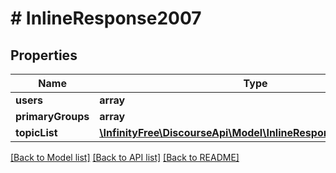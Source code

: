# # InlineResponse2007

## Properties

Name | Type | Description | Notes
------------ | ------------- | ------------- | -------------
**users** | **array** |  | [optional]
**primaryGroups** | **array** |  | [optional]
**topicList** | [**\InfinityFree\DiscourseApi\Model\InlineResponse2007TopicList**](InlineResponse2007TopicList.md) |  |

[[Back to Model list]](../../README.md#models) [[Back to API list]](../../README.md#endpoints) [[Back to README]](../../README.md)
